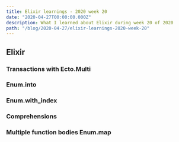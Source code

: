 ```yaml
---
title: Elixir learnings - 2020 week 20
date: "2020-04-27T00:00:00.000Z"
description: What I learned about Elixir during week 20 of 2020
path: "/blog/2020-04-27/elixir-learnings-2020-week-20"
---
```


## Elixir

### Transactions with Ecto.Multi

### Enum.into

### Enum.with_index

### Comprehensions

### Multiple function bodies Enum.map
